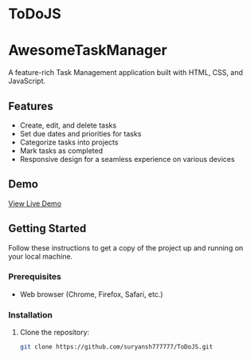 # ToDoJS
# AwesomeTaskManager

A feature-rich Task Management application built with HTML, CSS, and JavaScript.

## Features

- Create, edit, and delete tasks
- Set due dates and priorities for tasks
- Categorize tasks into projects
- Mark tasks as completed
- Responsive design for a seamless experience on various devices

## Demo

[View Live Demo](https://suryansh777777.github.io/ToDoJS/)


## Getting Started

Follow these instructions to get a copy of the project up and running on your local machine.

### Prerequisites

- Web browser (Chrome, Firefox, Safari, etc.)

### Installation

1. Clone the repository:

   ```bash
   git clone https://github.com/suryansh777777/ToDoJS.git
